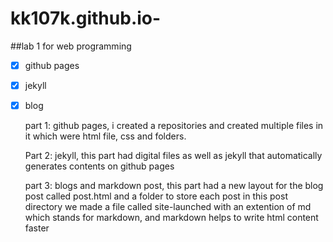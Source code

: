 # kk107k.github.io-

##lab 1 for web programming

-[x] github pages

-[x] jekyll

-[x] blog

   part 1: github pages, i created a repositories and created multiple files in it which were html file, css and folders.
   
   Part 2: jekyll, this part had digital files as well as jekyll that automatically generates contents on github pages
   
   part 3: blogs and markdown post, this part had a new layout for the blog post called post.html and a folder to store each post
           in this post directory we made a file called site-launched with an extention of md which stands for markdown, and markdown
           helps to write html content faster
   
